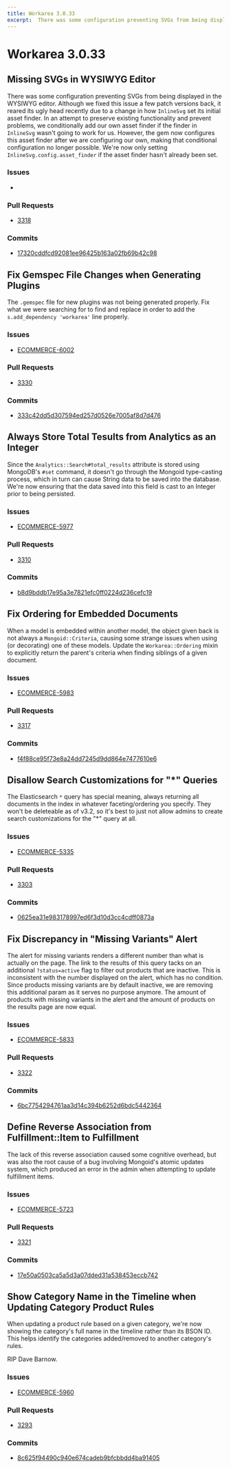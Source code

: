 ```yaml
---
title: Workarea 3.0.33
excerpt:  There was some configuration preventing SVGs from being displayed in the WYSIWYG editor. Although we fixed this issue a few patch versions back, it reared its ugly head recently due to a change in how InlineSvg set its initial asset finder. In an att
---
```


# Workarea 3.0.33

## Missing SVGs in WYSIWYG Editor

There was some configuration preventing SVGs from being displayed in the WYSIWYG editor. Although we fixed this issue a few patch versions back, it reared its ugly head recently due to a change in how `InlineSvg` set its initial asset finder. In an attempt to preserve existing functionality and prevent problems, we conditionally add our own asset finder if the finder in `InlineSvg` wasn't going to work for us. However, the gem now configures this asset finder after we are configuring our own, making that conditional configuration no longer possible. We're now only setting `InlineSvg.config.asset_finder` if the asset finder hasn't already been set.

### Issues

- 

### Pull Requests

- [3318](https://stash.tools.weblinc.com/projects/WL/repos/workarea/pull-requests/3318)

### Commits

- [17320cddfcd92081ee96425b163a02fb69b42c98](https://stash.tools.weblinc.com/projects/WL/repos/workarea/commits/17320cddfcd92081ee96425b163a02fb69b42c98)

## Fix Gemspec File Changes when Generating Plugins

The `.gemspec` file for new plugins was not being generated properly. Fix what we were searching for to find and replace in order to add the `s.add_dependency 'workarea'` line properly.

### Issues

- [ECOMMERCE-6002](https://jira.tools.weblinc.com/browse/ECOMMERCE-6002)

### Pull Requests

- [3330](https://stash.tools.weblinc.com/projects/WL/repos/workarea/pull-requests/3330)

### Commits

- [333c42dd5d307594ed257d0526e7005af8d7d476](https://stash.tools.weblinc.com/projects/WL/repos/workarea/commits/333c42dd5d307594ed257d0526e7005af8d7d476)

## Always Store Total Tesults from Analytics as an Integer

Since the `Analytics::Search#total_results` attribute is stored using MongoDB's `#set` command, it doesn't go through the Mongoid type-casting process, which in turn can cause String data to be saved into the database. We're now ensuring that the data saved into this field is cast to an Integer prior to being persisted.

### Issues

- [ECOMMERCE-5977](https://jira.tools.weblinc.com/browse/ECOMMERCE-5977)

### Pull Requests

- [3310](https://stash.tools.weblinc.com/projects/WL/repos/workarea/pull-requests/3310)

### Commits

- [b8d9bddb17e95a3e7821efc0ff0224d236cefc19](https://stash.tools.weblinc.com/projects/WL/repos/workarea/commits/b8d9bddb17e95a3e7821efc0ff0224d236cefc19)

## Fix Ordering for Embedded Documents

When a model is embedded within another model, the object given back is not always a `Mongoid::Criteria`, causing some strange issues when using (or decorating) one of these models. Update the `Workarea::Ordering` mixin to explicitly return the parent's criteria when finding siblings of a given document.

### Issues

- [ECOMMERCE-5983](https://jira.tools.weblinc.com/browse/ECOMMERCE-5983)

### Pull Requests

- [3317](https://stash.tools.weblinc.com/projects/WL/repos/workarea/pull-requests/3317)

### Commits

- [f4f88ce95f73e8a24dd7245d9dd864e7477610e6](https://stash.tools.weblinc.com/projects/WL/repos/workarea/commits/f4f88ce95f73e8a24dd7245d9dd864e7477610e6)

## Disallow Search Customizations for "\*" Queries

The Elasticsearch `*` query has special meaning, always returning all documents in the index in whatever faceting/ordering you specify. They won't be deleteable as of v3.2, so it's best to just not allow admins to create search customizations for the "\*" query at all.

### Issues

- [ECOMMERCE-5335](https://jira.tools.weblinc.com/browse/ECOMMERCE-5335)

### Pull Requests

- [3303](https://stash.tools.weblinc.com/projects/WL/repos/workarea/pull-requests/3303)

### Commits

- [0625ea31e983178997ed6f3d10d3cc4cdff0873a](https://stash.tools.weblinc.com/projects/WL/repos/workarea/commits/0625ea31e983178997ed6f3d10d3cc4cdff0873a)

## Fix Discrepancy in "Missing Variants" Alert

The alert for missing variants renders a different number than what is actually on the page. The link to the results of this query tacks on an additional `?status=active` flag to filter out products that are inactive. This is inconsistent with the number displayed on the alert, which has no condition. Since products missing variants are by default inactive, we are removing this additional param as it serves no purpose anymore. The amount of products with missing variants in the alert and the amount of products on the results page are now equal.

### Issues

- [ECOMMERCE-5833](https://jira.tools.weblinc.com/browse/ECOMMERCE-5833)

### Pull Requests

- [3322](https://stash.tools.weblinc.com/projects/WL/repos/workarea/pull-requests/3322)

### Commits

- [6bc7754294761aa3d14c394b6252d6bdc5442364](https://stash.tools.weblinc.com/projects/WL/repos/workarea/commits/6bc7754294761aa3d14c394b6252d6bdc5442364)

## Define Reverse Association from Fulfillment::Item to Fulfillment

The lack of this reverse association caused some cognitive overhead, but was also the root cause of a bug involving Mongoid's atomic updates system, which produced an error in the admin when attempting to update fulfillment items.

### Issues

- [ECOMMERCE-5723](https://jira.tools.weblinc.com/browse/ECOMMERCE-5723)

### Pull Requests

- [3321](https://stash.tools.weblinc.com/projects/WL/repos/workarea/pull-requests/3321)

### Commits

- [17e50a0503ca5a5d3a07dded31a538453eccb742](https://stash.tools.weblinc.com/projects/WL/repos/workarea/commits/17e50a0503ca5a5d3a07dded31a538453eccb742)

## Show Category Name in the Timeline when Updating Category Product Rules

When updating a product rule based on a given category, we're now showing the category's full name in the timeline rather than its BSON ID. This helps identify the categories added/removed to another category's rules.

RIP Dave Barnow.

### Issues

- [ECOMMERCE-5960](https://jira.tools.weblinc.com/browse/ECOMMERCE-5960)

### Pull Requests

- [3293](https://stash.tools.weblinc.com/projects/WL/repos/workarea/pull-requests/3293)

### Commits

- [8c625f94490c940e674cadeb9bfcbbdd4ba91405](https://stash.tools.weblinc.com/projects/WL/repos/workarea/commits/8c625f94490c940e674cadeb9bfcbbdd4ba91405)

